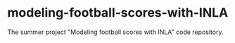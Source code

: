 # modeling-football-scores-with-INLA
The summer project "Modeling football scores with INLA" code repository.
